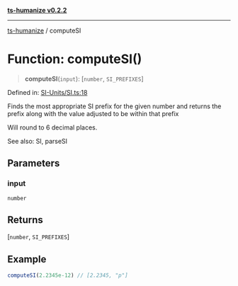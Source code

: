 [**ts-humanize v0.2.2**](../README.md)

***

[ts-humanize](../README.md) / computeSI

# Function: computeSI()

> **computeSI**(`input`): \[`number`, `SI_PREFIXES`\]

Defined in: [SI-Units/SI.ts:18](https://github.com/Shiv-SB/ts-humanize/blob/58c6d39c670b3b3862b4035998e27d57f6c37c48/src/SI-Units/SI.ts#L18)

Finds the most appropriate SI prefix for the given number
and returns the prefix along with the value adjusted to be within
that prefix

Will round to 6 decimal places.

See also: SI, parseSI

## Parameters

### input

`number`

## Returns

\[`number`, `SI_PREFIXES`\]

## Example

```ts
computeSI(2.2345e-12) // [2.2345, "p"]
```
